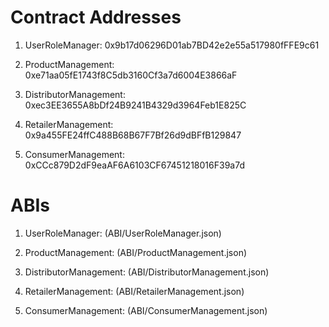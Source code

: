 

# Contract Addresses

1. UserRoleManager: 0x9b17d06296D01ab7BD42e2e55a517980fFFE9c61

2. ProductManagement: 0xe71aa05fE1743f8C5db3160Cf3a7d6004E3866aF

3. DistributorManagement: 0xec3EE3655A8bDf24B9241B4329d3964Feb1E825C

4. RetailerManagement: 0x9a455FE24ffC488B68B67F7Bf26d9dBFfB129847

5. ConsumerManagement: 0xCCc879D2dF9eaAF6A6103CF67451218016F39a7d


# ABIs

1. UserRoleManager: (ABI/UserRoleManager.json)  

2. ProductManagement: (ABI/ProductManagement.json)

3. DistributorManagement: (ABI/DistributorManagement.json)

4. RetailerManagement: (ABI/RetailerManagement.json)

5. ConsumerManagement: (ABI/ConsumerManagement.json)
